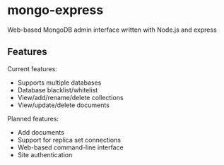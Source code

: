 mongo-express
=============

Web-based MongoDB admin interface written with Node.js and express


Features
--------

Current features:

* Supports multiple databases
* Database blacklist/whitelist
* View/add/rename/delete collections
* View/update/delete documents

Planned features:

* Add documents
* Support for replica set connections
* Web-based command-line interface
* Site authentication
